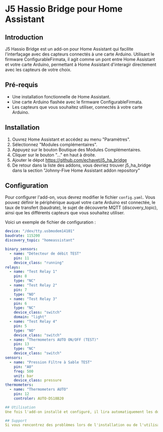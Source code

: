 # J5 Hassio Bridge pour Home Assistant

## Introduction

J5 Hassio Bridge est un add-on pour Home Assistant qui facilite l'interfaçage avec des capteurs connectés à une carte Arduino. Utilisant le firmware ConfigurableFirmata, il agit comme un pont entre Home Assistant et votre carte Arduino, permettant à Home Assistant d'interagir directement avec les capteurs de votre choix.

## Pré-requis

- Une installation fonctionnelle de Home Assistant.
- Une carte Arduino flashée avec le firmware ConfigurableFirmata.
- Les capteurs que vous souhaitez utiliser, connectés à votre carte Arduino.

## Installation

1. Ouvrez Home Assistant et accédez au menu "Paramètres".
2. Sélectionnez "Modules complémentaires".
3. Appuyez sur le bouton Boutique des Modules Complémentaires.
4. Cliquer sur le bouton "..." en haut à droite.
5. Ajouter le dépot https://github.com/echavet/j5_ha_bridge 
6. De retour dans la liste des addons, vous devriez trouver j5_ha_bridge dans la section "Johnny-Five Home Assistant addon repository"

## Configuration

Pour configurer l'add-on, vous devrez modifier le fichier `config.yaml`. Vous pouvez définir le périphérique auquel votre carte Arduino est connectée, le taux de transfert (baudrate), le sujet de découverte MQTT (discovery_topic), ainsi que les différents capteurs que vous souhaitez utiliser.

Voici un exemple de fichier de configuration :

```yaml
device: "/dev/tty.usbmodem14101"
baudrate: 115200
discovery_topic: "homeassistant"

binary_sensors:
  - name: "Détecteur de débit TEST"
    pin: 11
    device_class: "running"
relays:
  - name: "Test Relay 1"
    pin: 8
    type: "NC"
  - name: "Test Relay 2"
    pin: 7
    type: "NO"
  - name: "Test Relay 3"
    pin: 6
    type: "NC"
    device_class: "switch"
    domain: "light"
  - name: "Test Relay 4"
    pin: 5
    type: "NO"
    device_class: "switch"
  - name: "Thermometers AUTO ON/OFF (TEST)"
    pin: 13
    type: "NC"
    device_class: "switch"
sensors:
  - name: "Pression Filtre à Sable TEST"
    pin: "A0"
    freq: 500
    unit: bar
    device_class: pressure
thermometers:
  - name: "Thermometers AUTO"
    pin: 12
    controler: AUTO-DS18B20

## Utilisation
Une fois l'add-on installé et configuré, il lira automatiquement les données des capteurs connectés à votre carte Arduino et les transmettra à Home Assistant via MQTT. Vous pourrez ensuite utiliser ces données dans vos tableaux de bord, vos automatisations, vos scénarios, etc. TEST"

## Support
Si vous rencontrez des problèmes lors de l'installation ou de l'utilisation de cet add-on, n'hésitez pas à demander de l'aide sur le forum de Home Assistant ou à ouvrir un ticket sur la page GitHub de l'add-on.

